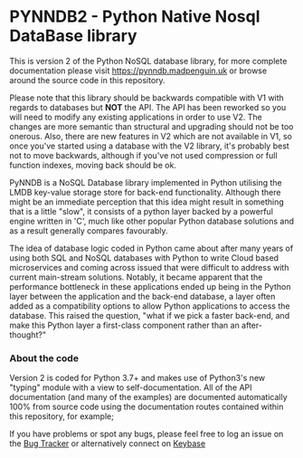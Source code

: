 # PYNNDB2 - Python Native Nosql DataBase library

This is version 2 of the Python NoSQL database library, for more complete documentation
please visit https://pynndb.madpenguin.uk or browse around the source code in this
repository.

Please note that this library should be backwards compatible with V1 with regards to databases but **NOT** the API.
The API has been reworked so you will need to modify any existing applications in order to use V2. The changes are more semantic than structural
and upgrading should not be too onerous. Also, there are new features in V2 which are not available in V1, so once you've
started using a database with the V2 library, it's probably best not to move backwards, although if you've not used compression
or full function indexes, moving back should be ok.

PyNNDB is a NoSQL Database library implemented in Python utilising the LMDB key-value storage store for back-end functionality. Although there might be an immediate perception that this idea might result in something that is a little "slow", it consists of a python layer backed by a powerful engine written in 'C', much like other popular Python database solutions and as a result generally compares favourably.

The idea of database logic coded in Python came about after many years of using both SQL and NoSQL databases with Python to write Cloud based microservices and coming across issued that were difficult to address with current main-stream solutions. Notably, it became apparent that the performance bottleneck in these applications ended up being in the Python layer between the application and the back-end database, a layer often added as a compatibility options to allow Python applications to access the database. This raised the question, "what if we pick a faster back-end, and make this Python layer a first-class component rather than an after-thought?"

### About the code

Version 2 is coded for Python 3.7+ and makes use of Python3's new "typing" module with a view to self-documentation. All of
the API documentation (and many of the examples) are documented automatically 100% from source code using the documentation
routes contained within this repository, for example;

If you have problems or spot any bugs, please feel free to log an issue on the [Bug Tracker](https://gitlab.com/oddjobz/pynndb2/-/issues) or alternatively
connect on [Keybase](https://keybase.io/garethbult)